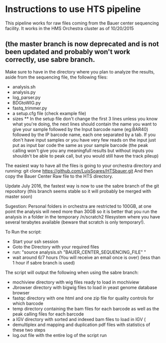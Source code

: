# Instructions to use HTS pipeline
This pipeline works for raw files coming from the Bauer center sequencing facility.
It works in the HMS Orchestra cluster as of 10/20/2015
## (the master branch is now deprecated and is not been updated and probably won't work correctly, use sabre branch.

Make sure to have in the directory where you plan to analyze the results, aside from the sequencing file,
the following files:
* analysis.sh
* analysis.py
* log_parser.py
* BDGtoWIG.py
* fastq_trimmer.py
* a setup.cfg file (check example file)
* sizes
** In the setup file don't change the first 3 lines unless you know what you're doing, the next lines should contain the name you want to give your sample
followed by the Input barcode name (eg:BAR40) followed by the IP barcode name, each one separated by a tab. If you don't have input samples or you have very few reads on the input just put as input bar code the same as your sample barcode (the peak calling won't give you any meaningfull results but without inputs you shouldn't be able to peak call, but you would still have the track pileup)

The easiest way to have all the files is going to your orchestra directory and running:
git clone https://github.com/LuisSoares/HTSbauer.git
And then copy the Bauer Center Raw file to the HTS directory.

Update July 2016, the fastest way is now to use the sabre branch of the git repository (this branch seems stable so it will probably be merged with master soon)

Sugestion: Personal folders in orchestra are restricted to 100GB, at one point the analysis will need more than 30GB so it is better that you run the analysis in a folder in the temporary /n/scratch2 filesystem where you have several terabytes available (beware that scratch is only temporary!).

To Run the script:
* Start your ssh session
* Goto the Directory with your required files
* run: "source analysis.sh "BAUER_CENTER_SEQUENCING_FILE" "
* wait around 6/7 hours (You will receive an email once is over) (less than 1 hour if sabre branch is used)

The script will output the following when using the sabre branch:

* mochiview directory with wig files ready to load in mochiview
* Jbrowser directory with bigwig files to load in yeast genome database browser
* fastqc directory with one html and one zip file for quality controls for which barcode
* temp directory containing the bam files for each barcode as well as the peak calling files for each barcode
* a IGV directory with sorted and indexed bam files to load in IGV (
* demultiplex and mapping and duplication pdf files with statistics of these two steps
* log.out file with the entire log of the script run

